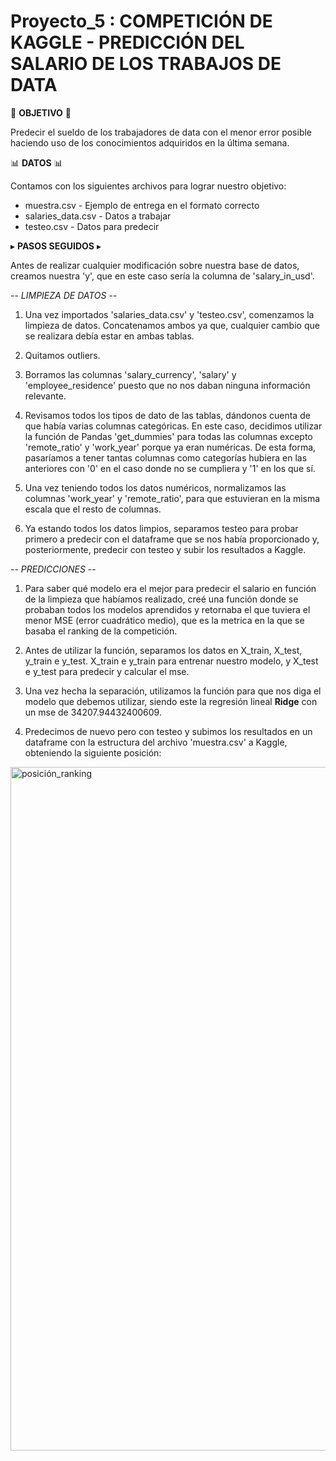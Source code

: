 # Proyecto_5 : COMPETICIÓN DE KAGGLE - PREDICCIÓN DEL SALARIO DE LOS TRABAJOS DE DATA

🎯 **OBJETIVO** 🎯

Predecir el sueldo de los trabajadores de data con el menor error posible haciendo uso de los conocimientos adquiridos en la última semana.

📊 **DATOS** 📊

Contamos con los siguientes archivos para lograr nuestro objetivo:

- muestra.csv - Ejemplo de entrega en el formato correcto
- salaries_data.csv - Datos a trabajar
- testeo.csv - Datos para predecir

▸ **PASOS SEGUIDOS** ▸

Antes de realizar cualquier modificación sobre nuestra base de datos, creamos nuestra 'y', que en este caso sería la columna de 'salary_in_usd'.

 -- *LIMPIEZA DE DATOS* --
 
   1. Una vez importados 'salaries_data.csv' y 'testeo.csv', comenzamos la limpieza de datos. Concatenamos ambos ya que, cualquier cambio que se realizara    debía estar en ambas tablas.
   
   2. Quitamos outliers.
   
   3. Borramos las columnas 'salary_currency', 'salary' y 'employee_residence' puesto que no nos daban ninguna información relevante.
   
   4. Revisamos todos los tipos de dato de las tablas, dándonos cuenta de que había varias columnas categóricas. En este caso, decidimos utilizar la      función de Pandas 'get_dummies' para todas las columnas excepto 'remote_ratio' y 'work_year' porque ya eran numéricas. De esta forma, pasaríamos a tener  tantas columnas como categorías hubiera en las anteriores con '0' en el caso donde no se cumpliera y '1' en los que sí.
    
   5. Una vez teniendo todos los datos numéricos, normalizamos las columnas 'work_year' y 'remote_ratio', para que estuvieran en la misma escala que el        resto de columnas. 
   
   6. Ya estando todos los datos limpios, separamos testeo para probar primero a predecir con el dataframe que se nos había proporcionado y,      posteriormente, predecir con testeo y subir los resultados a Kaggle.
 
  -- *PREDICCIONES* --
  
  1. Para saber qué modelo era el mejor para predecir el salario en función de la limpieza que habíamos realizado, creé una función donde se probaban todos los modelos aprendidos y retornaba el que tuviera el menor MSE (error cuadrático medio), que es la metrica en la que se basaba el ranking de la  competición. 
  
  2. Antes de utilizar la función, separamos los datos en X_train, X_test, y_train e y_test. X_train e y_train para entrenar nuestro modelo, y X_test e   y_test para predecir y calcular el mse. 
  
  3. Una vez hecha la separación, utilizamos la función para que nos diga el modelo que debemos utilizar, siendo este la regresión lineal **Ridge** con un mse de 34207.94432400609.
  
  4. Predecimos de nuevo pero con testeo y subimos los resultados en un dataframe con la estructura del archivo 'muestra.csv' a Kaggle, obteniendo la siguiente posición:
  
<img width="1094" alt="posición_ranking" src="https://user-images.githubusercontent.com/115650089/205660432-0489406c-8d6a-455a-adaf-25d4d2b23b11.png">
  
  

